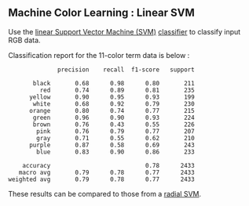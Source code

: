 
## Machine Color Learning : Linear SVM

Use the [linear Support Vector Machine (SVM)](https://scikit-learn.org/stable/modules/svm.html) [classifier](https://scikit-learn.org/dev/modules/generated/sklearn.svm.LinearSVC.html) to classify input RGB data.

Classification report for the 11-color term data is below :

```
              precision    recall  f1-score   support

       black       0.68      0.98      0.80       211
         red       0.74      0.89      0.81       235
      yellow       0.90      0.95      0.93       199
       white       0.68      0.92      0.79       230
      orange       0.80      0.74      0.77       215
       green       0.96      0.90      0.93       224
       brown       0.76      0.43      0.55       226
        pink       0.76      0.79      0.77       207
        gray       0.71      0.55      0.62       210
      purple       0.87      0.58      0.69       243
        blue       0.83      0.90      0.86       233

    accuracy                           0.78      2433
   macro avg       0.79      0.78      0.77      2433
weighted avg       0.79      0.78      0.77      2433
```

These results can be compared to those from a [radial SVM](/src/mlcolor_radialsvm/).
